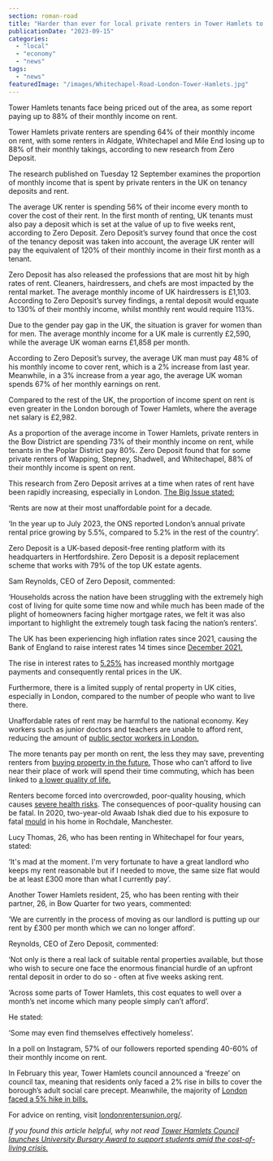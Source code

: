 ```yaml
---
section: roman-road
title: "Harder than ever for local private renters in Tower Hamlets to afford rent and deposit"
publicationDate: "2023-09-15"
categories: 
  - "local"
  - "economy"
  - "news"
tags: 
  - "news"
featuredImage: "/images/Whitechapel-Road-London-Tower-Hamlets.jpg"
---
```


Tower Hamlets tenants face being priced out of the area, as some report paying up to 88% of their monthly income on rent.

Tower Hamlets private renters are spending 64% of their monthly income on rent, with some renters in Aldgate, Whitechapel and Mile End losing up to 88% of their monthly takings, according to new research from Zero Deposit. 

The research published on Tuesday 12 September examines the proportion of monthly income that is spent by private renters in the UK on tenancy deposits and rent. 

The average UK renter is spending 56% of their income every month to cover the cost of their rent. In the first month of renting, UK tenants must also pay a deposit which is set at the value of up to five weeks rent, according to Zero Deposit. Zero Deposit’s survey found that once the cost of the tenancy deposit was taken into account, the average UK renter will pay the equivalent of 120% of their monthly income in their first month as a tenant. 

Zero Deposit has also released the professions that are most hit by high rates of rent. Cleaners, hairdressers, and chefs are most impacted by the rental market. The average monthly income of UK hairdressers is £1,103. According to Zero Deposit’s survey findings, a rental deposit would equate to 130% of their monthly income, whilst monthly rent would require 113%. 

Due to the gender pay gap in the UK, the situation is graver for women than for men. The average monthly income for a UK male is currently £2,590, while the average UK woman earns £1,858 per month. 

According to Zero Deposit’s survey, the average UK man must pay 48% of his monthly income to cover rent, which is a 2% increase from last year. Meanwhile, in a 3% increase from a year ago, the average UK woman spends 67% of her monthly earnings on rent.

Compared to the rest of the UK, the proportion of income spent on rent is even greater in the London borough of Tower Hamlets, where the average net salary is £2,982. 

As a proportion of the average income in Tower Hamlets, private renters in the Bow District are spending 73% of their monthly income on rent, while tenants in the Poplar District pay 80%. Zero Deposit found that for some private renters of Wapping, Stepney, Shadwell, and Whitechapel, 88% of their monthly income is spent on rent. 

This research from Zero Deposit arrives at a time when rates of rent have been rapidly increasing, especially in London. [The Big Issue stated:](https://www.bigissue.com/news/housing/rents-in-the-uk-are-rising-at-the-highest-rate-for-14-years-will-they-keep-going-up/)

‘Rents are now at their most unaffordable point for a decade.

‘In the year up to July 2023, the ONS reported London’s annual private rental price growing by 5.5%, compared to 5.2% in the rest of the country’. 

Zero Deposit is a UK-based deposit-free renting platform with its headquarters in Hertfordshire. Zero Deposit is a deposit replacement scheme that works with 79% of the top UK estate agents.

Sam Reynolds, CEO of Zero Deposit, commented:

‘Households across the nation have been struggling with the extremely high cost of living for quite some time now and while much has been made of the plight of homeowners facing higher mortgage rates, we felt it was also important to highlight the extremely tough task facing the nation’s renters’. 

The UK has been experiencing high inflation rates since 2021, causing the Bank of England to raise interest rates 14 times since [December 2021.](https://www.bbc.co.uk/news/business-66384289) 

The rise in interest rates to [5.25%](https://www.bbc.co.uk/news/business-12196322) has increased monthly mortgage payments and consequently rental prices in the UK. 

Furthermore, there is a limited supply of rental property in UK cities, especially in London, compared to the number of people who want to live there. 

Unaffordable rates of rent may be harmful to the national economy. Key workers such as junior doctors and teachers are unable to afford rent, reducing the amount of [public sector workers in London.](https://www.standard.co.uk/news/london/london-rent-costs-pricing-young-public-sector-workers-out-of-the-capital-report-says-a4190591.html) 

The more tenants pay per month on rent, the less they may save, preventing renters from [buying property in the future.](https://www.propertyreporter.co.uk/75-of-renters-believe-they-wont-be-able-get-on-the-property-ladder-in-2023.html) Those who can’t afford to live near their place of work will spend their time commuting, which has been linked to [a lower quality of life.](https://www.ncbi.nlm.nih.gov/pmc/articles/PMC9819363/)

Renters become forced into overcrowded, poor-quality housing, which causes [severe health risks](https://www.independent.co.uk/news/uk/home-news/mould-asthma-housing-association-london-b2327203.html). The consequences of poor-quality housing can be fatal. In 2020, two-year-old Awaab Ishak died due to his exposure to fatal [mould](https://news.sky.com/story/two-year-old-boy-died-as-a-result-of-mould-infested-flat-unfit-for-human-habitation-12747927) in his home in Rochdale, Manchester.

Lucy Thomas, 26, who has been renting in Whitechapel for four years, stated:

‘It's mad at the moment. I'm very fortunate to have a great landlord who keeps my rent reasonable but if I needed to move, the same size flat would be at least £300 more than what I currently pay’. 

Another Tower Hamlets resident, 25, who has been renting with their partner, 26, in Bow Quarter for two years, commented: 

‘We are currently in the process of moving as our landlord is putting up our rent by £300 per month which we can no longer afford’. 

Reynolds, CEO of Zero Deposit, commented:

‘Not only is there a real lack of suitable rental properties available, but those who wish to secure one face the enormous financial hurdle of an upfront rental deposit in order to do so - often at five weeks asking rent.

‘Across some parts of Tower Hamlets, this cost equates to well over a month’s net income which many people simply can’t afford’.

He stated: 

‘Some may even find themselves effectively homeless’. 

In a poll on Instagram, 57% of our followers reported spending 40-60% of their monthly income on rent. 

In February this year, Tower Hamlets council announced a ‘freeze’ on council tax, meaning that residents only faced a 2% rise in bills to cover the borough’s adult social care precept. Meanwhile, the majority of [London faced a 5% hike in bills.](https://romanroadlondon.com/tower-hamlets-freeze-council-tax-2023-2024/) 

For advice on renting, visit [londonrentersunion.org/](https://londonrentersunion.org/). 

_If you found this article helpful, why not read_ [_Tower Hamlets Council launches University Bursary Award to support students amid the cost-of-living crisis._](https://romanroadlondon.com/tower-hamlets-council-launches-mayor-university-bursary-award/)

